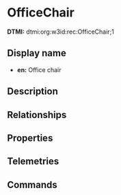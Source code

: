 # OfficeChair
**DTMI:** dtmi:org:w3id:rec:OfficeChair;1
## Display name
- **en:** Office chair
## Description
## Relationships
## Properties
## Telemetries
## Commands

